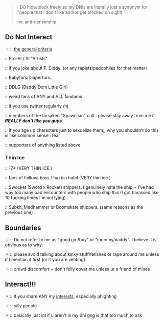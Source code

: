 > I DO hide/block freely so my DNIs are literally just a synonym for "people that I don't like and/or get blocked on sight)
> 
> tw: anti-censorship

## Do Not Interact

♢ :: [the general criteria](https://basic-dni.crd.co/)

:: Pro-AI / AI "Artists"

:: if you joke about P. Diddy. (or any rapists/pedophiles for that matter)

:: Babyfurs/Diaperfurs..

:: DDLG (Daddy Dom Little Girl)

:: weird fans of ANY and ALL fandoms

:: if you use twitter regularly /hj

:: members of the forsaken "Spawnism" cult.. please stay away from me ***I REALLY don't like you guys***

:: If you age up characters just to sexualize them,, why you shouldn't do this is like common sense i fear

:: supporters of anything listed above

### Thin Ice

:: 17+ (VERY THIN ICE.)

:: fans of helluva boss / hazbin hotel (VERY thin ice.)

:: Swocket (Sword x Rocket) shippers. I genuinely hate the ship + I've had way too many bad encounters with people who ship this (I got harassed like 10 fucking times I'm not lying)

:: Subkit, Medhammer or Boomskate shippers. (same reasons as the previous one)

## Boundaries

♢ :: Do not refer to me as "good girl/boy" or "mommy/daddy". I believe it is obvious as to why.

✧ :: please avoid talking about kinky stuff/fetishes or rape around me unless if I mention it first (or if you are venting).

♢ :: crowd discomfort + don't fully cover me unless ur a friend of mines

## Interact!!!

✧ :: If you share ANY my [interests](https://github.com/machine-detonation/EDD3A0), especially phighting

♢ :: silly people

✧ :: basically just int if u aren't in my dni gng is that too much to ask
